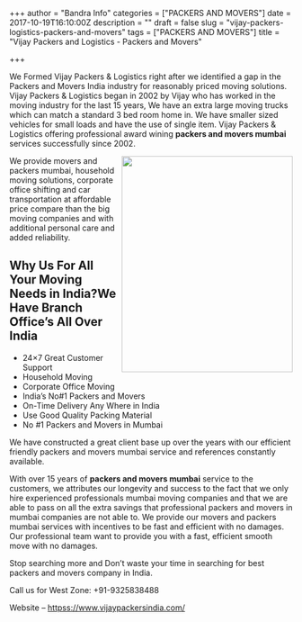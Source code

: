 +++
author = "Bandra Info"
categories = ["PACKERS AND MOVERS"]
date = 2017-10-19T16:10:00Z
description = ""
draft = false
slug = "vijay-packers-logistics-packers-and-movers"
tags = ["PACKERS AND MOVERS"]
title = "Vijay Packers and Logistics - Packers and Movers"

+++


<p dir="auto">We Formed Vijay Packers &amp; Logistics right after we identified a gap in the Packers and Movers India industry for reasonably priced moving solutions. Vijay Packers &amp; Logistics began in 2002 by Vijay who has worked in the moving industry for the last 15 years, We have an extra large moving trucks which can match a standard 3 bed room home in. We have smaller sized vehicles for small loads and have the use of single item. Vijay Packers &amp; Logistics offering professional award wining <strong>packers and movers mumbai</strong> services successfully since 2002.</p>
<p dir="ltr"><a href="https://i2.wp.com/bandra.info/wp-content/uploads/2017/10/homeside_full.png?ssl=1"><img loading="lazy" src="https://i0.wp.com/bandra.info/wp-content/uploads/2017/10/homeside.png?resize=304%2C384&#038;ssl=1" align="right" width="304" height="384" class="alignright" data-recalc-dims="1"></a>We provide movers and packers mumbai, household moving solutions, corporate office shifting and car transportation at affordable price compare than the big moving companies and with additional personal care and added reliability.</p>
<h2>Why Us For All Your Moving Needs in India?We Have Branch Office&#8217;s All Over India</h2>
<ul>
<li>24&#215;7 Great Customer Support</li>
<li>Household Moving</li>
<li>Corporate Office Moving</li>
<li>India&#8217;s No#1 Packers and Movers</li>
<li>On-Time Delivery Any Where in India</li>
<li>Use Good Quality Packing Material</li>
<li>No #1 Packers and Movers in Mumbai</li>
</ul>
<p dir="ltr">We have constructed a great client base up over the years with our efficient friendly packers and movers mumbai<a href="https://www.vijaypackersindia.com/"></a> service and references constantly available.</p>
<p dir="ltr">With over 15 years of <strong>packers and movers mumbai</strong> service to the customers, we attributes our longevity and success to the fact that we only hire experienced professionals mumbai moving companies and that we are able to pass on all the extra savings that professional packers and movers in mumbai companies are not able to. We provide our movers and packers mumbai services with incentives to be fast and efficient with no damages. Our professional team want to provide you with a fast, efficient smooth move with no damages.</p>
<p dir="ltr">Stop searching more and Don&#8217;t waste your time in searching for best packers and movers company in India.</p>
<p>Call us for West Zone: +91-9325838488</p>
<p dir="ltr">Website &#8211; <a href="httpss://www.vijaypackersindia.com/" target="_blank">httpss://www.vijaypackersindia.com/</a></p>



